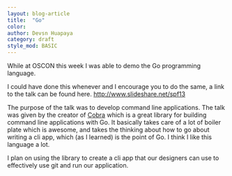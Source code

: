 ```yaml
---
layout: blog-article
title:  "Go"
color:
author: Devsn Huapaya
category: draft
style_mod: BASIC
---
```


While at OSCON this week I was able to demo the Go programming language.

I could have done this whenever and I encourage you to do the same, a link to the
talk can be found here. http://www.slideshare.net/spf13

The purpose of the talk was to develop command line applications. The talk was
given by the creator of [Cobra](https://github.com/spf13/cobra) which is a great
library for building command line applications with Go. It basically takes care
of a lot of boiler plate which is awesome, and takes the thinking about how to
go about writing a cli app, which (as I learned) is the point of Go. I think
I like this language a lot.

I plan on using the library to create a cli app that our designers can use to
effectively use git and run our application.

